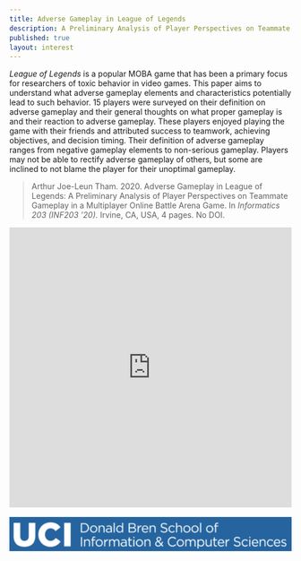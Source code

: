 ```yaml
---
title: Adverse Gameplay in League of Legends
description: A Preliminary Analysis of Player Perspectives on Teammate Gameplay in a Multiplayer Online Battle Arena Game.
published: true
layout: interest
---
```


*League of Legends* is a popular MOBA game that has been a primary focus for researchers of toxic behavior in video games. 
This paper aims to understand what adverse gameplay elements and characteristics potentially lead to such behavior.
 15 players were surveyed on their definition on adverse gameplay and their general thoughts on what proper gameplay 
 is and their reaction to adverse gameplay. These players enjoyed playing the game with their friends and attributed 
 success to teamwork, achieving objectives, and decision timing. Their definition of adverse gameplay ranges from negative
  gameplay elements to non-serious gameplay. Players may not be able to rectify adverse gameplay of others, but some are
   inclined to not blame the player for their unoptimal gameplay. 

> Arthur Joe-Leun Tham. 2020. Adverse Gameplay in League of Legends: A Preliminary Analysis of Player Perspectives on 
  Teammate Gameplay in a Multiplayer Online Battle Arena Game. In *Informatics 203 (INF203 ’20).* Irvine, CA, USA, 4 pages. No DOI.

<iframe src="https://docs.google.com/presentation/d/e/2PACX-1vQt3SLZVpzIbmc6hg25KD0I7aYYRjKjraKzJ7IbJR1K_xNFnpE1RVneiQYoGD59Ow/embed?start=false&loop=false&delayms=60000" frameborder="0" width="100%" height="500" allowfullscreen="true" mozallowfullscreen="true" webkitallowfullscreen="true"></iframe>

![alt-text](/img/researchDBH.png "dbh")